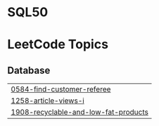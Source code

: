 # SQL50
<!---LeetCode Topics Start-->
# LeetCode Topics
## Database
|  |
| ------- |
| [0584-find-customer-referee](https://github.com/anaswara1000/SQL50/tree/master/0584-find-customer-referee) |
| [1258-article-views-i](https://github.com/anaswara1000/SQL50/tree/master/1258-article-views-i) |
| [1908-recyclable-and-low-fat-products](https://github.com/anaswara1000/SQL50/tree/master/1908-recyclable-and-low-fat-products) |
<!---LeetCode Topics End-->
